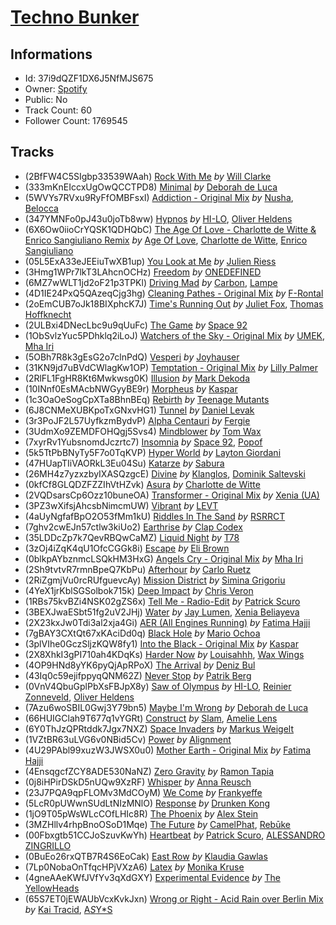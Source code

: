 # [Techno Bunker](https://open.spotify.com/playlist/37i9dQZF1DX6J5NfMJS675)
## Informations
<!-- META_BEGIN -->
- Id: 37i9dQZF1DX6J5NfMJS675
- Owner: [Spotify](https://open.spotify.com/user/spotify)
- Public: No
- Track Count: 60
- Follower Count: 1769545
<!-- META_END -->


## Tracks
<!-- TRACK_LIST_BEGIN -->
- (2BfFW4C5SIgbp33539WAah) [Rock With Me](https://open.spotify.com/track/2BfFW4C5SIgbp33539WAah) *by* [Will Clarke](https://open.spotify.com/artist/1OmOdgwIzub8DYPxQYbbbi)
- (333mKnEIccxUgOwQCCTPD8) [Minimal](https://open.spotify.com/track/333mKnEIccxUgOwQCCTPD8) *by* [Deborah de Luca](https://open.spotify.com/artist/144HzhpLjcR9k37w5Ico9B)
- (5WVYs7RVxu9RyFfOMBFsxI) [Addiction - Original Mix](https://open.spotify.com/track/5WVYs7RVxu9RyFfOMBFsxI) *by* [Nusha](https://open.spotify.com/artist/5jsGnMw1mnU4FfhhcXUR6Q), [Belocca](https://open.spotify.com/artist/3jcvzSheHd14vjraXHLGPN)
- (347YMNFo0pJ43u0joTb8ww) [Hypnos](https://open.spotify.com/track/347YMNFo0pJ43u0joTb8ww) *by* [HI-LO](https://open.spotify.com/artist/0ETJQforv5OXgDgidQv9qd), [Oliver Heldens](https://open.spotify.com/artist/5nki7yRhxgM509M5ADlN1p)
- (6X6Ow0iioCrYQSK1QDHQbC) [The Age Of Love - Charlotte de Witte & Enrico Sangiuliano Remix](https://open.spotify.com/track/6X6Ow0iioCrYQSK1QDHQbC) *by* [Age Of Love](https://open.spotify.com/artist/03tes5RhEvH2dX2eDeGnRn), [Charlotte de Witte](https://open.spotify.com/artist/1lJhME1ZpzsEa5M0wW6Mso), [Enrico Sangiuliano](https://open.spotify.com/artist/1u7DsNFbakULvxnDGtMm90)
- (05L5ExA33eJEEiuTwXB1up) [You Look at Me](https://open.spotify.com/track/05L5ExA33eJEEiuTwXB1up) *by* [Julien Riess](https://open.spotify.com/artist/2qmoexIy9YzYFb0xmjzh4N)
- (3Hmg1WPr7lkT3LAhcnOCHz) [Freedom](https://open.spotify.com/track/3Hmg1WPr7lkT3LAhcnOCHz) *by* [ONEDEFINED](https://open.spotify.com/artist/4SUQ1GFY0jmck4xkXmMKlk)
- (6MZ7wWLT1jd2oF21p3TPKl) [Driving Mad](https://open.spotify.com/track/6MZ7wWLT1jd2oF21p3TPKl) *by* [Carbon](https://open.spotify.com/artist/5BSvQ8klrDFPpCJ3TujFoK), [Lampe](https://open.spotify.com/artist/7hvD2Cs8fbF3HvhQCmV3xq)
- (4D1IE24PxQ5QAzeqCjg3hg) [Cleaning Pathes - Original Mix](https://open.spotify.com/track/4D1IE24PxQ5QAzeqCjg3hg) *by* [F-Rontal](https://open.spotify.com/artist/7xcEuNcEPzlYUuAKyqfJMS)
- (2oEmCUB7oJk18BIXphcK7J) [Time's Running Out](https://open.spotify.com/track/2oEmCUB7oJk18BIXphcK7J) *by* [Juliet Fox](https://open.spotify.com/artist/7zH0EpzFgwmwpnEprtvDig), [Thomas Hoffknecht](https://open.spotify.com/artist/5NZNUuAd9Z92Q4wAVRq3Cf)
- (2ULBxi4DNecLbc9u9qUuFc) [The Game](https://open.spotify.com/track/2ULBxi4DNecLbc9u9qUuFc) *by* [Space 92](https://open.spotify.com/artist/6TVdVlY6irsNPkMHT2HkfD)
- (1ObSvlzYuc5PDhklq2iLoJ) [Watchers of the Sky - Original Mix](https://open.spotify.com/track/1ObSvlzYuc5PDhklq2iLoJ) *by* [UMEK](https://open.spotify.com/artist/5Hini2nQyoglzpdKe41cZt), [Mha Iri](https://open.spotify.com/artist/5VMXbzLVkLd4Cq4rBzx4T3)
- (5OBh7R8k3gEsG2o7clnPdQ) [Vesperi](https://open.spotify.com/track/5OBh7R8k3gEsG2o7clnPdQ) *by* [Joyhauser](https://open.spotify.com/artist/59a1Bp0JQfL2mGnpL0lW2Y)
- (31KN9jd7uBVdCWlagKw1OP) [Temptation - Original Mix](https://open.spotify.com/track/31KN9jd7uBVdCWlagKw1OP) *by* [Lilly Palmer](https://open.spotify.com/artist/4h8IEOdrg60WM5XGyNOCVU)
- (2RlFL1FgHR8Kt6Mwkwsg0K) [Illusion](https://open.spotify.com/track/2RlFL1FgHR8Kt6Mwkwsg0K) *by* [Mark Dekoda](https://open.spotify.com/artist/3FzG2HgsgPRfwpX1qSK1g8)
- (10INnf0EsMAcbNWGyyBE9r) [Morpheus](https://open.spotify.com/track/10INnf0EsMAcbNWGyyBE9r) *by* [Kaspar](https://open.spotify.com/artist/679xKCdF1dBRH0gGgZfcCC)
- (1c3OaOeSogCpXTa8BhnBEq) [Rebirth](https://open.spotify.com/track/1c3OaOeSogCpXTa8BhnBEq) *by* [Teenage Mutants](https://open.spotify.com/artist/3IFgjVPT8yeB4UnJCWOpZA)
- (6J8CNMeXUBKpoTxGNxvHG1) [Tunnel](https://open.spotify.com/track/6J8CNMeXUBKpoTxGNxvHG1) *by* [Daniel Levak](https://open.spotify.com/artist/0M9vCRnHAMGWUi9i89LLeh)
- (3r3PoJF2L57UyfkzmBydvP) [Alpha Centauri](https://open.spotify.com/track/3r3PoJF2L57UyfkzmBydvP) *by* [Fergie](https://open.spotify.com/artist/1si6WHnb1ywwJ2lpFRUHcc)
- (3UdmXo9ZEMDFOHQgj5Svs4) [Mindblower](https://open.spotify.com/track/3UdmXo9ZEMDFOHQgj5Svs4) *by* [Tom Wax](https://open.spotify.com/artist/1b0WGyps7QC5KqSSq57wXX)
- (7xyrRv1YubsnomdJczrtc7) [Insomnia](https://open.spotify.com/track/7xyrRv1YubsnomdJczrtc7) *by* [Space 92](https://open.spotify.com/artist/6TVdVlY6irsNPkMHT2HkfD), [Popof](https://open.spotify.com/artist/4f2K0RSYyxP4TUyZu1azYB)
- (5k5TtPbBNyTy5F7o0TqKVP) [Hyper World](https://open.spotify.com/track/5k5TtPbBNyTy5F7o0TqKVP) *by* [Layton Giordani](https://open.spotify.com/artist/7mC3RkNNTV6p2j9w4F8Ip4)
- (47HUapTIiVAORkL3Eu04Su) [Katarze](https://open.spotify.com/track/47HUapTIiVAORkL3Eu04Su) *by* [Sabura](https://open.spotify.com/artist/7qciaYUulPvR4k8KMc4OTX)
- (26MH4z7yzxzbyIXASQzgcE) [Divine](https://open.spotify.com/track/26MH4z7yzxzbyIXASQzgcE) *by* [Klanglos](https://open.spotify.com/artist/1jV311C5ADuBqCPpprsjUp), [Dominik Saltevski](https://open.spotify.com/artist/5SRcKErsuBLiDZDfFtOBGN)
- (0kfCf8GLQDZFZZIhVtHZvk) [Asura](https://open.spotify.com/track/0kfCf8GLQDZFZZIhVtHZvk) *by* [Charlotte de Witte](https://open.spotify.com/artist/1lJhME1ZpzsEa5M0wW6Mso)
- (2VQDsarsCp6Ozz10buneOA) [Transformer - Original Mix](https://open.spotify.com/track/2VQDsarsCp6Ozz10buneOA) *by* [Xenia (UA)](https://open.spotify.com/artist/4Ge7e4OovxABUtAAhLhk8n)
- (3PZ3wXifsjAhcsbNimcmUW) [Vibrant](https://open.spotify.com/track/3PZ3wXifsjAhcsbNimcmUW) *by* [LEVT](https://open.spotify.com/artist/5xtKvLkmqMb5tTMuU9Lgmn)
- (4aUyNgfafBpO2O53fMm1kU) [Riddles In The Sand](https://open.spotify.com/track/4aUyNgfafBpO2O53fMm1kU) *by* [RSRRCT](https://open.spotify.com/artist/2bjrPyU5oyMwdCH78sBE12)
- (7ghv2cwEJn57ctlw3kiUo2) [Earthrise](https://open.spotify.com/track/7ghv2cwEJn57ctlw3kiUo2) *by* [Clap Codex](https://open.spotify.com/artist/56e9JiuPAOzwsOa8TDe3xj)
- (35LDDcZp7k7QevRBQwCaMZ) [Liquid Night](https://open.spotify.com/track/35LDDcZp7k7QevRBQwCaMZ) *by* [T78](https://open.spotify.com/artist/5FgLkieOqGXPn01dnbJp9Z)
- (3zOj4iZqK4qU1OfcCGGk8i) [Escape](https://open.spotify.com/track/3zOj4iZqK4qU1OfcCGGk8i) *by* [Eli Brown](https://open.spotify.com/artist/5lVNSw2GPci8kebrAQpZqU)
- (0blkpAYbznmcLSQkHM3HxG) [Angels Cry - Original Mix](https://open.spotify.com/track/0blkpAYbznmcLSQkHM3HxG) *by* [Mha Iri](https://open.spotify.com/artist/5VMXbzLVkLd4Cq4rBzx4T3)
- (2Sh9tvtvR7rmnBpeQ7KbPu) [Afterhour](https://open.spotify.com/track/2Sh9tvtvR7rmnBpeQ7KbPu) *by* [Carlo Ruetz](https://open.spotify.com/artist/5vDqopi7jF9kQoL6xg696f)
- (2RiZgmjVu0rcRUfguevcAy) [Mission District](https://open.spotify.com/track/2RiZgmjVu0rcRUfguevcAy) *by* [Simina Grigoriu](https://open.spotify.com/artist/1PjzNHCXycxUqsP2yqFqhU)
- (4YeX1jrKblSGSolbok715k) [Deep Impact](https://open.spotify.com/track/4YeX1jrKblSGSolbok715k) *by* [Chris Veron](https://open.spotify.com/artist/1DgZ9kWEsYktFBYml3iK8S)
- (1RBs75kvBZi4NSK02gZS6x) [Tell Me - Radio-Edit](https://open.spotify.com/track/1RBs75kvBZi4NSK02gZS6x) *by* [Patrick Scuro](https://open.spotify.com/artist/6wfL4r7ReScDTARbtSRTvB)
- (3BEXJwaESbt51fg2uV2JHj) [Water](https://open.spotify.com/track/3BEXJwaESbt51fg2uV2JHj) *by* [Jay Lumen](https://open.spotify.com/artist/6rxmj7vNEofe96g84qMWoV), [Xenia Beliayeva](https://open.spotify.com/artist/43QchWzol8d0uyKcpTZj0y)
- (2X23kxJw0Tdi3al2xja4Gi) [AER (All Engines Running)](https://open.spotify.com/track/2X23kxJw0Tdi3al2xja4Gi) *by* [Fatima Hajji](https://open.spotify.com/artist/6jZSXmTCxZhFfYELtp78Ci)
- (7gBAY3CXtQt67xKAciDd0q) [Black Hole](https://open.spotify.com/track/7gBAY3CXtQt67xKAciDd0q) *by* [Mario Ochoa](https://open.spotify.com/artist/2zviRwkdWgt0rjV3cxM7mg)
- (3plVIhe0GczSljzKQW8fy1) [Into the Black - Original Mix](https://open.spotify.com/track/3plVIhe0GczSljzKQW8fy1) *by* [Kaspar](https://open.spotify.com/artist/679xKCdF1dBRH0gGgZfcCC)
- (2X8XhkI3gPI710ah4KDqKs) [Harder Now](https://open.spotify.com/track/2X8XhkI3gPI710ah4KDqKs) *by* [Louisahhh](https://open.spotify.com/artist/42TogPbYEXl164PrqTEVBW), [Wax Wings](https://open.spotify.com/artist/36GCZfnizKMEEkU9k79Sm3)
- (4OP9HNd8yYK6pyQjApRPoX) [The Arrival](https://open.spotify.com/track/4OP9HNd8yYK6pyQjApRPoX) *by* [Deniz Bul](https://open.spotify.com/artist/4H267HByup3kdzVdYLhp21)
- (43Iq0c59ejifppyqQNM62Z) [Never Stop](https://open.spotify.com/track/43Iq0c59ejifppyqQNM62Z) *by* [Patrik Berg](https://open.spotify.com/artist/13SB6LyYpsdN2QPEqpYS9l)
- (0VnV4QbuGplPbXsFBJpX8y) [Saw of Olympus](https://open.spotify.com/track/0VnV4QbuGplPbXsFBJpX8y) *by* [HI-LO](https://open.spotify.com/artist/0ETJQforv5OXgDgidQv9qd), [Reinier Zonneveld](https://open.spotify.com/artist/21A7bhIL1m6CNZn8y57PIZ), [Oliver Heldens](https://open.spotify.com/artist/5nki7yRhxgM509M5ADlN1p)
- (7Azu6woSBIL0Gwj3Y79bn5) [Maybe I'm Wrong](https://open.spotify.com/track/7Azu6woSBIL0Gwj3Y79bn5) *by* [Deborah de Luca](https://open.spotify.com/artist/144HzhpLjcR9k37w5Ico9B)
- (66HUIGClah9T677q1vYGRt) [Construct](https://open.spotify.com/track/66HUIGClah9T677q1vYGRt) *by* [Slam](https://open.spotify.com/artist/0Y0Kj7BOR5DM0UevuY7IvO), [Amelie Lens](https://open.spotify.com/artist/5Ho1vKl1Uz8bJlk4vbmvmf)
- (6Y0ThJzQPRtddk7Jgx7NXZ) [Space Invaders](https://open.spotify.com/track/6Y0ThJzQPRtddk7Jgx7NXZ) *by* [Markus Weigelt](https://open.spotify.com/artist/2rMiCAbbUX2ywySQCSZRbI)
- (1VZtBR63uLVG6v0NBid5Cv) [Power](https://open.spotify.com/track/1VZtBR63uLVG6v0NBid5Cv) *by* [Alignment](https://open.spotify.com/artist/4eFbq5PZgW7YbtA65PP4wS)
- (4U29PAbl99xuzW3JWSX0u0) [Mother Earth - Original Mix](https://open.spotify.com/track/4U29PAbl99xuzW3JWSX0u0) *by* [Fatima Hajji](https://open.spotify.com/artist/6jZSXmTCxZhFfYELtp78Ci)
- (4EnsqgcfZCY8ADE530NaNZ) [Zero Gravity](https://open.spotify.com/track/4EnsqgcfZCY8ADE530NaNZ) *by* [Ramon Tapia](https://open.spotify.com/artist/5BFl4h5TXYSSJsCteTX3s1)
- (0j8iHPirDSkD5nUQw9XzRF) [Whisper](https://open.spotify.com/track/0j8iHPirDSkD5nUQw9XzRF) *by* [Anna Reusch](https://open.spotify.com/artist/0BMS6AqoDN4Fu7QOruxHjh)
- (23J7PQA9qpFLOMv3MdCOyM) [We Come](https://open.spotify.com/track/23J7PQA9qpFLOMv3MdCOyM) *by* [Frankyeffe](https://open.spotify.com/artist/1YeRLPqVEJIpa6jstdiD0O)
- (5LcR0pUWwnSUdLtNIzMNlO) [Response](https://open.spotify.com/track/5LcR0pUWwnSUdLtNIzMNlO) *by* [Drunken Kong](https://open.spotify.com/artist/2c8K7cdY2IU2jBacPOxYqk)
- (1jO9T05pWsWLcCOfLHIc8R) [The Phoenix](https://open.spotify.com/track/1jO9T05pWsWLcCOfLHIc8R) *by* [Alex Stein](https://open.spotify.com/artist/0SCFEgshN89tlgOPM7lbSB)
- (3MZHllv4rhpBnoOSoD1Mqe) [The Future](https://open.spotify.com/track/3MZHllv4rhpBnoOSoD1Mqe) *by* [CamelPhat](https://open.spotify.com/artist/240wlM8vDrf6S4zCyzGj2W), [Rebūke](https://open.spotify.com/artist/113reBz1jA6rVxbXl55mlj)
- (00Fbxgtb51CCJoSzuvKwYh) [Heartbeat](https://open.spotify.com/track/00Fbxgtb51CCJoSzuvKwYh) *by* [Patrick Scuro](https://open.spotify.com/artist/6wfL4r7ReScDTARbtSRTvB), [ALESSANDRO ZINGRILLO](https://open.spotify.com/artist/4iqbznERfYCNzrfaaCYTuV)
- (0BuEo26rxQTB7R4S6EoCak) [East Row](https://open.spotify.com/track/0BuEo26rxQTB7R4S6EoCak) *by* [Klaudia Gawlas](https://open.spotify.com/artist/2xiTOSr9ymuHpWFAgSw6sR)
- (7Lp0NobaOnTfqcHPjVXzA6) [Latex](https://open.spotify.com/track/7Lp0NobaOnTfqcHPjVXzA6) *by* [Monika Kruse](https://open.spotify.com/artist/2xeHjPrS4EnEUIXHV9pkeg)
- (4gneAAeKWfJVfYv3qXdGXY) [Experimental Evidence](https://open.spotify.com/track/4gneAAeKWfJVfYv3qXdGXY) *by* [The YellowHeads](https://open.spotify.com/artist/3SEw2qamdOWyVZtzKxWTTg)
- (65S7ET0jEWAUbVcxKvkJxn) [Wrong or Right - Acid Rain over Berlin Mix](https://open.spotify.com/track/65S7ET0jEWAUbVcxKvkJxn) *by* [Kai Tracid](https://open.spotify.com/artist/0frSMmZSEdr8pVRi8PBSwF), [A*S*Y*S](https://open.spotify.com/artist/4xfA60YoR4UbBxuOn9WXJq)
<!-- TRACK_LIST_END -->
